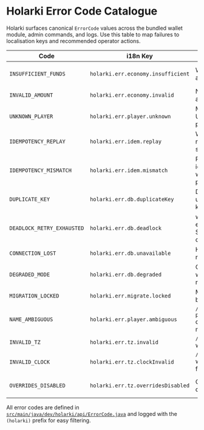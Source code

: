 # Holarki Error Code Catalogue

Holarki surfaces canonical `ErrorCode` values across the bundled wallet module, admin commands, and logs.
Use this table to map failures to localisation keys and recommended operator actions.

| Code | i18n Key | Typical Source | Operator Guidance |
| ---- | -------- | -------------- | ----------------- |
| `INSUFFICIENT_FUNDS` | `holarki.err.economy.insufficient` | Withdraw/transfer attempts | Inform players their balance is too low; review ledger entries for suspicious drains. |
| `INVALID_AMOUNT` | `holarki.err.economy.invalid` | Negative/zero amount validation | Check the caller for bad arguments or overflow. |
| `UNKNOWN_PLAYER` | `holarki.err.player.unknown` | Missing UUID/name in players table | Ensure the target has joined the server; verify UUID casing. |
| `IDEMPOTENCY_REPLAY` | `holarki.err.idem.replay` | Wallet operation repeated with same payload | Safe no-op; investigate why the upstream retried. |
| `IDEMPOTENCY_MISMATCH` | `holarki.err.idem.mismatch` | Reused idempotency key with different payload | Treat as poisoned; audit the caller for duplicate keys. |
| `DUPLICATE_KEY` | `holarki.err.db.duplicateKey` | Database unique/primary key violation | Inspect the request data for conflicting identifiers before retrying. |
| `DEADLOCK_RETRY_EXHAUSTED` | `holarki.err.db.deadlock` | withRetry exhausted for SQL deadlock/timeout | Re-run the command once load subsides; inspect DB metrics. |
| `CONNECTION_LOST` | `holarki.err.db.unavailable` | Hikari unable to reach MariaDB | Check database availability, credentials, and TLS configuration. |
| `DEGRADED_MODE` | `holarki.err.db.degraded` | Core refusing writes while reconnecting | Resolve database outage; writes will resume once connectivity returns. |
| `MIGRATION_LOCKED` | `holarki.err.migrate.locked` | Migrations held by another node | Wait for the other process or clear the advisory lock manually. |
| `NAME_AMBIGUOUS` | `holarki.err.player.ambiguous` | `/holarki ledger player <name>` duplicate matches | Use the UUID to disambiguate players with similar names. |
| `INVALID_TZ` | `holarki.err.tz.invalid` | `/timezone set` with bad zone ID | Provide a valid [IANA Zone ID](https://en.wikipedia.org/wiki/List_of_tz_database_time_zones). |
| `INVALID_CLOCK` | `holarki.err.tz.clockInvalid` | `/timezone clock` with unsupported format | Accept `12` or `24` only and update help copy. |
| `OVERRIDES_DISABLED` | `holarki.err.tz.overridesDisabled` | Overrides disabled in config | Update `core.time.display.allowPlayerOverride` or advise players it’s locked. |

All error codes are defined in [`src/main/java/dev/holarki/api/ErrorCode.java`](../src/main/java/dev/holarki/api/ErrorCode.java) and logged with the `(holarki)` prefix for easy filtering.
